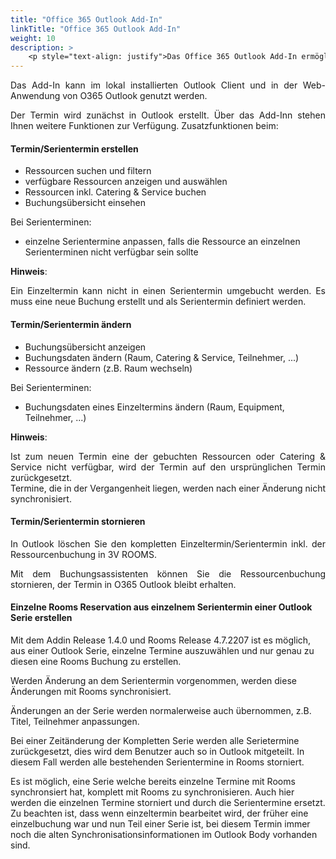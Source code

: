 ```yaml
---
title: "Office 365 Outlook Add-In"
linkTitle: "Office 365 Outlook Add-In"
weight: 10
description: > 
    <p style="text-align: justify">Das Office 365 Outlook Add-In ermöglicht das Buchen einer Ressource in Outlook. </p>
---
```

<p style="text-align: justify"> Das Add-In kann im lokal installierten Outlook Client und in der Web-Anwendung von O365 Outlook genutzt werden. </p>

<p style="text-align: justify">
Der Termin wird zunächst in Outlook erstellt. Über das Add-Inn stehen Ihnen weitere Funktionen zur Verfügung. Zusatzfunktionen beim: </p>

#### Termin/Serientermin erstellen

- Ressourcen suchen und filtern
- verfügbare Ressourcen anzeigen und auswählen
- Ressourcen inkl. Catering & Service buchen
- Buchungsübersicht einsehen

Bei Serienterminen:

- einzelne Serientermine anpassen, falls die Ressource an einzelnen Serienterminen nicht verfügbar sein sollte

**Hinweis**:
<p style="text-align: justify">
Ein Einzeltermin kann nicht in einen Serientermin umgebucht werden. Es muss eine neue Buchung erstellt und als Serientermin definiert werden. </p>

#### Termin/Serientermin ändern

- Buchungsübersicht anzeigen
- Buchungsdaten ändern (Raum, Catering & Service, Teilnehmer, ...)
- Ressource ändern (z.B. Raum wechseln)

Bei Serienterminen:

- Buchungsdaten eines Einzeltermins ändern (Raum, Equipment, Teilnehmer, ...)

**Hinweis**: </br>
<p style="text-align: justify">
Ist zum neuen Termin eine der gebuchten Ressourcen oder Catering & Service nicht verfügbar, wird der Termin auf den ursprünglichen Termin zurückgesetzt.</br>
Termine, die in der Vergangenheit liegen, werden nach einer Änderung nicht synchronisiert. </p>
  
#### Termin/Serientermin stornieren

<p style="text-align: justify">
In Outlook löschen Sie den kompletten Einzeltermin/Serientermin inkl. der Ressourcenbuchung in 3V ROOMS. </p>

<p style="text-align: justify">
Mit dem Buchungsassistenten können Sie die Ressourcenbuchung stornieren, der Termin in O365 Outlook bleibt erhalten. </p>

#### Einzelne Rooms Reservation aus einzelnem Serientermin einer Outlook Serie erstellen

Mit dem Addin Release 1.4.0 und Rooms Release 4.7.2207 ist es möglich, aus einer Outlook Serie, einzelne Termine auszuwählen und nur genau zu diesen eine Rooms Buchung zu erstellen.

Werden Änderung an dem Serientermin vorgenommen, werden diese Änderungen mit Rooms synchronisiert.

Änderungen an der Serie werden normalerweise auch übernommen, z.B. Titel, Teilnehmer anpassungen.

Bei einer Zeitänderung der Kompletten Serie werden alle Serietermine zurückgesetzt, dies wird dem Benutzer auch so in Outlook mitgeteilt. In diesem Fall werden alle bestehenden Serientermine in Rooms storniert.

Es ist möglich, eine Serie welche bereits einzelne Termine mit Rooms synchronsiert hat, komplett mit Rooms zu synchronisieren. Auch hier werden die einzelnen Termine storniert und durch die Serientermine ersetzt. Zu beachten ist, dass wenn einzeltermin bearbeitet wird, der früher eine einzelbuchung war und nun Teil einer Serie ist, bei diesem Termin immer noch die alten Synchronisationsinformationen im Outlook Body vorhanden sind.

